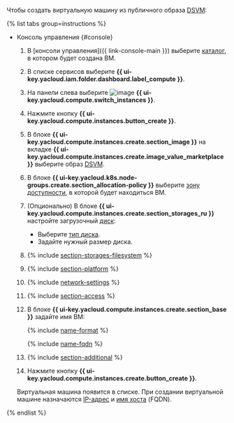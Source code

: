 Чтобы создать виртуальную машину из публичного образа [DSVM](/marketplace/products/f2e4v304qn35mhilnsbc):

{% list tabs group=instructions %}

- Консоль управления {#console}

  1. В [консоли управления]({{ link-console-main }}) выберите [каталог](../../resource-manager/concepts/resources-hierarchy.md#folder), в котором будет создана ВМ.
  1. В списке сервисов выберите **{{ ui-key.yacloud.iam.folder.dashboard.label_compute }}**.
  1. На панели слева выберите ![image](../../_assets/console-icons/server.svg) **{{ ui-key.yacloud.compute.switch_instances }}**.
  1. Нажмите кнопку **{{ ui-key.yacloud.compute.instances.button_create }}**.  
  1. В блоке **{{ ui-key.yacloud.compute.instances.create.section_image }}** на вкладке **{{ ui-key.yacloud.compute.instances.create.image_value_marketplace }}** выберите образ [DSVM](/marketplace/products/yc/dsvm).
  1. В блоке **{{ ui-key.yacloud.k8s.node-groups.create.section_allocation-policy }}** выберите [зону доступности](../../overview/concepts/geo-scope.md), в которой будет находиться ВМ.
  1. (Опционально) В блоке **{{ ui-key.yacloud.compute.instances.create.section_storages_ru }}** настройте загрузочный [диск](../concepts/disk.md):

      * Выберите [тип диска](../concepts/disk.md#disks_types).
      * Задайте нужный размер диска.

  1. {% include [section-storages-filesystem](../../_includes/compute/create/section-storages-filesystem.md) %}
  1. {% include [section-platform](../../_includes/compute/create/section-platform.md) %}
  1. {% include [network-settings](../../_includes/compute/create/section-network.md) %}
  1. {% include [section-access](../../_includes/compute/create/section-access.md) %}
  1. В блоке **{{ ui-key.yacloud.compute.instances.create.section_base }}** задайте имя ВМ:

      {% include [name-format](../../_includes/name-format.md) %}

      {% include [name-fqdn](../../_includes/compute/name-fqdn.md) %}

  1. {% include [section-additional](../../_includes/compute/create/section-additional.md) %}
  1. Нажмите кнопку **{{ ui-key.yacloud.compute.instances.create.button_create }}**.

  Виртуальная машина появится в списке. При создании виртуальной машине назначаются [IP-адрес](../../vpc/concepts/address) и [имя хоста](../../vpc/concepts/address.md#fqdn) (FQDN).

{% endlist %}
